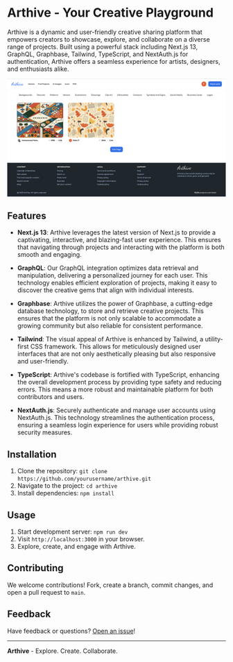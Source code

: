 # Arthive - Your Creative Playground

Arthive is a dynamic and user-friendly creative sharing platform that empowers creators to showcase, explore, and collaborate on a diverse range of projects. Built using a powerful stack including Next.js 13, GraphQL, Graphbase, Tailwind, TypeScript, and NextAuth.js for authentication, Arthive offers a seamless experience for artists, designers, and enthusiasts alike.

![Arthive First Page](/public/Screenshot%202023-08-09%20at%202.39.07%20PM.png)

## Features

- **Next.js 13**: Arthive leverages the latest version of Next.js to provide a captivating, interactive, and blazing-fast user experience. This ensures that navigating through projects and interacting with the platform is both smooth and engaging.

- **GraphQL**: Our GraphQL integration optimizes data retrieval and manipulation, delivering a personalized journey for each user. This technology enables efficient exploration of projects, making it easy to discover the creative gems that align with individual interests.

- **Graphbase**: Arthive utilizes the power of Graphbase, a cutting-edge database technology, to store and retrieve creative projects. This ensures that the platform is not only scalable to accommodate a growing community but also reliable for consistent performance.

- **Tailwind**: The visual appeal of Arthive is enhanced by Tailwind, a utility-first CSS framework. This allows for meticulously designed user interfaces that are not only aesthetically pleasing but also responsive and user-friendly.

- **TypeScript**: Arthive's codebase is fortified with TypeScript, enhancing the overall development process by providing type safety and reducing errors. This means a more robust and maintainable platform for both contributors and users.

- **NextAuth.js**: Securely authenticate and manage user accounts using NextAuth.js. This technology streamlines the authentication process, ensuring a seamless login experience for users while providing robust security measures.

## Installation

1. Clone the repository: `git clone https://github.com/yourusername/arthive.git`
2. Navigate to the project: `cd arthive`
3. Install dependencies: `npm install`

## Usage

1. Start development server: `npm run dev`
2. Visit `http://localhost:3000` in your browser.
3. Explore, create, and engage with Arthive.

## Contributing

We welcome contributions! Fork, create a branch, commit changes, and open a pull request to `main`.

## Feedback

Have feedback or questions? [Open an issue](https://github.com/fahizp/arthive/issues)!

---

**Arthive** - Explore. Create. Collaborate.
